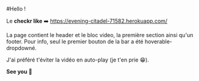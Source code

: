 #Hello !

Le **checkr like** ➡️ https://evening-citadel-71582.herokuapp.com/

La page contient le header et le bloc video, la première section ainsi qu'un footer. Pour info, seul le premier bouton de la bar a été hoverable-dropdowné.

J'ai préféré t'éviter la vidéo en auto-play (je t'en prie 😁).

**See you** 🌴